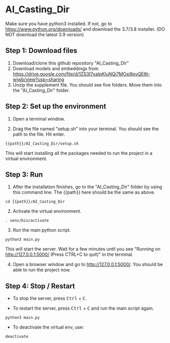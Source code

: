 # AI_Casting_Dir

Make sure you have python3 installed. If not, go to https://www.python.org/downloads/ and download the 3.7/3.8 installer. (DO NOT download the latest 3.9 version)

## Step 1: Download files

1. Download/clone this github repository "AI_Casting_Dir"
2. Download models and embeddings from https://drive.google.com/file/d/1ZS3I7xaIpKluNQi7MOsj8pvQE6t-wjwb/view?usp=sharing 
3. Unzip the supplement file. You should see five folders. Move them into the "AI_Casting_Dir" folder.

## Step 2: Set up the environment
    
1. Open a terminal window.

2. Drag the file named "setup.sh" into your terminal. You should see the path to the file. Hit enter. 
```
{{path}}/AI_Casting_Dir/setup.sh 
```
This will start installing all the packages needed to run the project in a virtual environment.

## Step 3: Run


1. After the installation finishes, go to the "AI_Casting_Dir" folder by using this command line. The {{path}} here should be the same as above.
```
cd {{path}}/AI_Casting_Dir
```

2. Activate the virtual environment.
```
. venv/bin/activate
```

3. Run the main python script.
``` 
python3 main.py
```
This will start the server. Wait for a few minutes until you see "Running on http://127.0.0.1:5000/ (Press CTRL+C to quit)" in the terminal. 

4. Open a browser window and go to http://127.0.0.1:5000/. You should be able to run the project now.

## Step 4: Stop / Restart

* To stop the server, press <kbd>Ctrl</kbd> + <kbd>C</kbd>.

* To restart the server, press <kbd>Ctrl</kbd> + <kbd>C</kbd> and run the main script again.
``` 
python3 main.py
```

* To deactivate the virtual env, use:
```
deactivate
```
